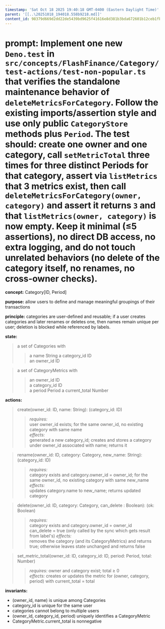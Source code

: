 ```yaml
---
timestamp: 'Sat Oct 18 2025 19:40:18 GMT-0400 (Eastern Daylight Time)'
parent: '[[..\20251018_194018.558b9218.md]]'
content_id: 98379d669d2dd22de5439bd9625f41616e8d381b3bda672601b12ceb1fb912fc
---
```


# prompt: Implement one new `Deno.test` in `src/concepts/FlashFinance/Category/test-actions/test-non-popular.ts` that verifies the standalone maintenance behavior of `deleteMetricsForCategory`. Follow the existing imports/assertion style and use only public `CategoryStore` methods plus `Period`. The test should: create one owner and one category, call `setMetricTotal` three times for **three distinct Periods** for that category, assert via `listMetrics` that 3 metrics exist, then call `deleteMetricsForCategory(owner, category)` and assert it returns `3` and that `listMetrics(owner, category)` is now empty. Keep it minimal (≤5 assertions), no direct DB access, no extra logging, and do not touch unrelated behaviors (no delete of the category itself, no renames, no cross-owner checks).

**concept:** Category\[ID, Period]

**purpose:** allow users to define and manage meaningful groupings of their transactions

**principle:** categories are user-defined and reusable; if a user creates categories and later renames or deletes one, then names remain unique per user; deletion is blocked while referenced by labels.

**state:**

> a set of Categories with
>
> > a name String
> > a category\_id ID\
> > an owner\_id ID

> a set of CategoryMetrics with
>
> > an owner\_id ID\
> > a category\_id ID\
> > a period Period
> > a current\_total Number

**actions:**

> create(owner\_id: ID, name: String): (category\_id: ID)
>
> > *requires:*\
> > user owner\_id exists; for the same owner\_id, no existing category with same name\
> > *effects:*\
> > generated a new category\_id; creates and stores a category under owner\_id associated with name; returns it

> rename(owner\_id: ID, category: Category, new\_name: String): (category\_id: ID)
>
> > *requires:*\
> > category exists and category.owner\_id = owner\_id; for the same owner\_id, no existing category with same new\_name\
> > *effects:*\
> > updates category.name to new\_name; returns updated category

> delete(owner\_id: ID, category: Category, can\_delete : Boolean): (ok: Boolean)
>
> > *requires:*\
> > category exists and category.owner\_id = owner\_id  \
> > can\_delete = true (only called by the sync which gets result from label's)
> > *effects:*\
> > removes the category (and its CategoryMetrics) and returns true; otherwise leaves state unchanged and returns false

> set\_metric\_total(owner\_id: ID, category\_id: ID, period: Period, total: Number)
>
> > *requires:* owner and category exist; total ≥ 0\
> > *effects:* creates or updates the metric for (owner, category, period) with current\_total = total

**invariants:**

* (owner\_id, name) is unique among Categories
* category\_id is unique for the same user
* categories cannot belong to multiple users
* (owner\_id, category\_id, period) uniquely identifies a CategoryMetric
* CategoryMetric.current\_total is nonnegative
